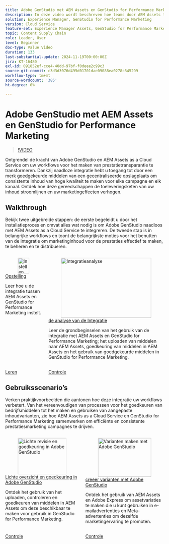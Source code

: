 ```yaml
---
title: Adobe GenStudio met AEM Assets en GenStudio for Performance Marketing
description: In deze video wordt beschreven hoe teams door AEM Assets te integreren met GenStudio for Performance Marketing toegang krijgen tot een gecentraliseerde opslagplaats van middelen die door een merk zijn goedgekeurd, waardoor consistente inhoud op alle kanalen en campagnes wordt gegarandeerd.
solution: Experience Manager, GenStudio for Performance Marketing
version: Cloud Service
feature-set: Experience Manager Assets, GenStudio for Performance Marketing
topic: Content Supply Chain
role: Leader, User
level: Beginner
doc-type: Value Video
duration: 133
last-substantial-update: 2024-11-19T00:00:00Z
jira: KT-16480
exl-id: 091852ef-cce4-40dd-97bf-f0deee2c99c3
source-git-commit: c3d3d3076d495d01701dae09088ea0278c345299
workflow-type: tm+mt
source-wordcount: '385'
ht-degree: 0%

---
```


# Adobe GenStudio met AEM Assets en GenStudio for Performance Marketing

>[!VIDEO](https://video.tv.adobe.com/v/3439263/?learn=on)

Ontgrendel de kracht van Adobe GenStudio en AEM Assets as a Cloud Service om uw workflows voor het maken van prestatietransparantie te transformeren. Dankzij naadloze integratie hebt u toegang tot door een merk goedgekeurde middelen van een gecentraliseerde opslagplaats om consistente inhoud van hoge kwaliteit te maken voor elke campagne en elk kanaal. Ontdek hoe deze gereedschappen de toeleveringsketen van uw inhoud stroomlijnen en uw marketingeffecten verhogen.

## Walkthrough

Bekijk twee uitgebreide stappen: de eerste begeleidt u door het installatieproces en omvat alles wat nodig is om Adobe GenStudio naadloos met AEM Assets as a Cloud Service te integreren. De tweede stap is in belangrijke workflows en toont de belangrijkste moties voor het benutten van de integratie om marketinginhoud voor de prestaties effectief te maken, te beheren en te distribueren.

<!-- CARDS 

* https://experienceleague.adobe.com/en/docs/integrations-learn/experience-cloud/tutorials/genstudio-for-performance-marketing-experience-manager/setup
    {title=Set up}
    {cta=Learn}
    {image=https://experienceleague.adobe.com/en/docs/integrations-learn/experience-cloud/solution-categories/media_1f4cfd2b3f7e2e83862f8a00ce6fc4cd4b21650d1.png?width=2000&format=webply&optimize=medium}
* https://experienceleague.adobe.com/en/docs/integrations-learn/experience-cloud/tutorials/genstudio-for-performance-marketing-experience-manager/integration-walkthrough
    {title=Integration walkthrough}

-->
<!-- START CARDS HTML - DO NOT MODIFY BY HAND -->
<div class="columns">
    <div class="column is-half-tablet is-half-desktop is-one-third-widescreen" aria-label="Set up">
        <div class="card" style="height: 100%; display: flex; flex-direction: column; height: 100%;">
            <div class="card-image">
                <figure class="image x-is-16by9">
                    <a href="https://experienceleague.adobe.com/en/docs/integrations-learn/experience-cloud/tutorials/genstudio-for-performance-marketing-experience-manager/setup" title="Instellen" target="_blank" rel="referrer">
                        <img class="is-bordered-r-small" src="https://experienceleague.adobe.com/en/docs/integrations-learn/experience-cloud/solution-categories/media_1f4cfd2b3f7e2e83862f8a00ce6fc4cd4b21650d1.png?width=400&format=webply&optimize=medium" alt="Instellen"
                             style="width: 100%; aspect-ratio: 16 / 9; object-fit: cover; overflow: hidden; display: block; margin: auto;">
                    </a>
                </figure>
            </div>
            <div class="card-content is-padded-small" style="display: flex; flex-direction: column; flex-grow: 1; justify-content: space-between;">
                <div class="top-card-content">
                    <p class="headline is-size-6 has-text-weight-bold">
                        <a href="https://experienceleague.adobe.com/en/docs/integrations-learn/experience-cloud/tutorials/genstudio-for-performance-marketing-experience-manager/setup" target="_blank" rel="referrer" title="Instellen"> Opstelling </a>
                    </p>
                    <p class="is-size-6">Leer hoe u de integratie tussen AEM Assets en GenStudio for Performance Marketing instelt.</p>
                </div>
                <a href="https://experienceleague.adobe.com/en/docs/integrations-learn/experience-cloud/tutorials/genstudio-for-performance-marketing-experience-manager/setup" target="_blank" rel="referrer" class="spectrum-Button spectrum-Button--outline spectrum-Button--primary spectrum-Button--sizeM" style="align-self: flex-start; margin-top: 1rem;">
                    <span class="spectrum-Button-label has-no-wrap has-text-weight-bold"> Leren </span>
                </a>
            </div>
        </div>
    </div>
    <div class="column is-half-tablet is-half-desktop is-one-third-widescreen" aria-label="Integration walkthrough">
        <div class="card" style="height: 100%; display: flex; flex-direction: column; height: 100%;">
            <div class="card-image">
                <figure class="image x-is-16by9">
                    <a href="https://experienceleague.adobe.com/en/docs/integrations-learn/experience-cloud/tutorials/genstudio-for-performance-marketing-experience-manager/integration-walkthrough" title="Integratieanalyse" target="_blank" rel="referrer">
                        <img class="is-bordered-r-small" src="https://video.tv.adobe.com/v/3439264/?format=jpeg&nocache=1732112045189" alt="Integratieanalyse"
                             style="width: 100%; aspect-ratio: 16 / 9; object-fit: cover; overflow: hidden; display: block; margin: auto;">
                    </a>
                </figure>
            </div>
            <div class="card-content is-padded-small" style="display: flex; flex-direction: column; flex-grow: 1; justify-content: space-between;">
                <div class="top-card-content">
                    <p class="headline is-size-6 has-text-weight-bold">
                        <a href="https://experienceleague.adobe.com/en/docs/integrations-learn/experience-cloud/tutorials/genstudio-for-performance-marketing-experience-manager/integration-walkthrough" target="_blank" rel="referrer" title="Integratieanalyse"> de analyse van de Integratie </a>
                    </p>
                    <p class="is-size-6">Leer de grondbeginselen van het gebruik van de integratie met AEM Assets en GenStudio for Performance Marketing; het uploaden van middelen naar AEM Assets, goedkeuring van middelen in AEM Assets en het gebruik van goedgekeurde middelen in GenStudio for Performance Marketing.</p>
                </div>
                <a href="https://experienceleague.adobe.com/en/docs/integrations-learn/experience-cloud/tutorials/genstudio-for-performance-marketing-experience-manager/integration-walkthrough" target="_blank" rel="referrer" class="spectrum-Button spectrum-Button--outline spectrum-Button--primary spectrum-Button--sizeM" style="align-self: flex-start; margin-top: 1rem;">
                    <span class="spectrum-Button-label has-no-wrap has-text-weight-bold"> Controle </span>
                </a>
            </div>
        </div>
    </div>
</div>
<!-- END CARDS HTML - DO NOT MODIFY BY HAND -->

## Gebruiksscenario’s

Verken praktijkvoorbeelden die aantonen hoe deze integratie uw workflows verbetert. Van het vereenvoudigen van processen voor het goedkeuren van bedrijfsmiddelen tot het maken en gebruiken van aangepaste inhoudvarianten, zie hoe AEM Assets as a Cloud Service en GenStudio for Performance Marketing samenwerken om efficiënte en consistente prestatiesmarketing campagnes te drijven.


<!-- CARDS 

* https://experienceleague.adobe.com/en/docs/integrations-learn/experience-cloud/tutorials/genstudio-for-performance-marketing-experience-manager/use-case-1
* https://experienceleague.adobe.com/en/docs/integrations-learn/experience-cloud/tutorials/genstudio-for-performance-marketing-experience-manager/use-case-2

-->
<!-- START CARDS HTML - DO NOT MODIFY BY HAND -->
<div class="columns">
    <div class="column is-half-tablet is-half-desktop is-one-third-widescreen" aria-label="Lightweight review and approval in Adobe GenStudio">
        <div class="card" style="height: 100%; display: flex; flex-direction: column; height: 100%;">
            <div class="card-image">
                <figure class="image x-is-16by9">
                    <a href="https://experienceleague.adobe.com/en/docs/integrations-learn/experience-cloud/tutorials/genstudio-for-performance-marketing-experience-manager/use-case-1" title="Lichte revisie en goedkeuring in Adobe GenStudio" target="_blank" rel="referrer">
                        <img class="is-bordered-r-small" src="https://video.tv.adobe.com/v/3439265/?format=jpeg&nocache=1732112045591" alt="Lichte revisie en goedkeuring in Adobe GenStudio"
                             style="width: 100%; aspect-ratio: 16 / 9; object-fit: cover; overflow: hidden; display: block; margin: auto;">
                    </a>
                </figure>
            </div>
            <div class="card-content is-padded-small" style="display: flex; flex-direction: column; flex-grow: 1; justify-content: space-between;">
                <div class="top-card-content">
                    <p class="headline is-size-6 has-text-weight-bold">
                        <a href="https://experienceleague.adobe.com/en/docs/integrations-learn/experience-cloud/tutorials/genstudio-for-performance-marketing-experience-manager/use-case-1" target="_blank" rel="referrer" title="Lichte revisie en goedkeuring in Adobe GenStudio"> Lichte overzicht en goedkeuring in Adobe GenStudio </a>
                    </p>
                    <p class="is-size-6">Ontdek het gebruik van het uploaden, controleren en goedkeuren van middelen in AEM Assets om deze beschikbaar te maken voor gebruik in GenStudio for Performance Marketing.</p>
                </div>
                <a href="https://experienceleague.adobe.com/en/docs/integrations-learn/experience-cloud/tutorials/genstudio-for-performance-marketing-experience-manager/use-case-1" target="_blank" rel="referrer" class="spectrum-Button spectrum-Button--outline spectrum-Button--primary spectrum-Button--sizeM" style="align-self: flex-start; margin-top: 1rem;">
                    <span class="spectrum-Button-label has-no-wrap has-text-weight-bold"> Controle </span>
                </a>
            </div>
        </div>
    </div>
    <div class="column is-half-tablet is-half-desktop is-one-third-widescreen" aria-label="Create variants with Adobe GenStudio">
        <div class="card" style="height: 100%; display: flex; flex-direction: column; height: 100%;">
            <div class="card-image">
                <figure class="image x-is-16by9">
                    <a href="https://experienceleague.adobe.com/en/docs/integrations-learn/experience-cloud/tutorials/genstudio-for-performance-marketing-experience-manager/use-case-2" title="Varianten maken met Adobe GenStudio" target="_blank" rel="referrer">
                        <img class="is-bordered-r-small" src="https://video.tv.adobe.com/v/3439266/?format=jpeg&nocache=1732112045469" alt="Varianten maken met Adobe GenStudio"
                             style="width: 100%; aspect-ratio: 16 / 9; object-fit: cover; overflow: hidden; display: block; margin: auto;">
                    </a>
                </figure>
            </div>
            <div class="card-content is-padded-small" style="display: flex; flex-direction: column; flex-grow: 1; justify-content: space-between;">
                <div class="top-card-content">
                    <p class="headline is-size-6 has-text-weight-bold">
                        <a href="https://experienceleague.adobe.com/en/docs/integrations-learn/experience-cloud/tutorials/genstudio-for-performance-marketing-experience-manager/use-case-2" target="_blank" rel="referrer" title="Varianten maken met Adobe GenStudio"> creeer varianten met Adobe GenStudio </a>
                    </p>
                    <p class="is-size-6">Ontdek het gebruik van AEM Assets en Adobe Express om assetvariaties te maken die u kunt gebruiken in e-mailadvertenties en Meta-advertenties om dezelfde marketingervaring te promoten.</p>
                </div>
                <a href="https://experienceleague.adobe.com/en/docs/integrations-learn/experience-cloud/tutorials/genstudio-for-performance-marketing-experience-manager/use-case-2" target="_blank" rel="referrer" class="spectrum-Button spectrum-Button--outline spectrum-Button--primary spectrum-Button--sizeM" style="align-self: flex-start; margin-top: 1rem;">
                    <span class="spectrum-Button-label has-no-wrap has-text-weight-bold"> Controle </span>
                </a>
            </div>
        </div>
    </div>
</div>
<!-- END CARDS HTML - DO NOT MODIFY BY HAND -->

<br/>
<br/>